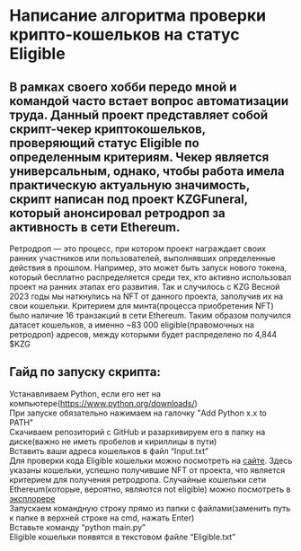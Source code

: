 # Написание алгоритма проверки крипто-кошельков на статус Eligible
## В рамках своего хобби передо мной и командой часто встает вопрос автоматизации труда. Данный проект представляет собой скрипт-чекер криптокошельков, проверяющий статус Eligible по определенным критериям. Чекер является универсальным, однако, чтобы работа имела практическую актуальную значимость, скрипт написан под проект KZGFuneral, который анонсировал ретродроп за активность в сети Ethereum. 
Ретродроп — это процесс, при котором проект награждает своих ранних участников или пользователей, выполнявших определенные действия в прошлом. Например, это может быть запуск нового токена, который бесплатно распределяется среди тех, кто активно использовал проект на ранних этапах его развития. Так и случилось с KZG
Весной 2023 годы мы наткнулись на NFT от данного проекта, заполучив их на свои кошельки. Критерием для минта(процесса приобретения NFT) было наличие 16 транзакций в сети Ethereum. 
Таким образом получился датасет кошельков, а именно ~83 000 eligible(правомочных на ретродроп) адресов, между которыми будет распределено по 4,844 $KZG
## Гайд по запуску скрипта:
Устанавливаем Python, если его нет на компьютере(https://www.python.org/downloads/)  
При запуске обязательно нажимаем на галочку "Add Python x.x to PATH"  
Скачиваем репозиторий с GitHub и разархивируем его в папку на диске(важно не иметь пробелов и кириллицы в пути)  
Вставить ваши адреса кошельков в файл “Input.txt”  
Для проверки кода Eligible кошельки можно посмотреть на [сайте](https://poap.gallery/drop/151249). Здесь указаны кошельки, успешно получившие NFT от проекта, что является критерием для получения ретродропа. Случайные кошельки сети Ethereum(которые, вероятно, являются not eligible) можно посмотреть в [эксплорере](https://etherscan.io/)  
Запускаем командную строку прямо из папки с файлами(заменить путь к папке в верхней строке на cmd, нажать Enter)  
Вставьте команду “python main.py”  
Eligible кошельки появятся в текстовом файле “Eligible.txt”  

